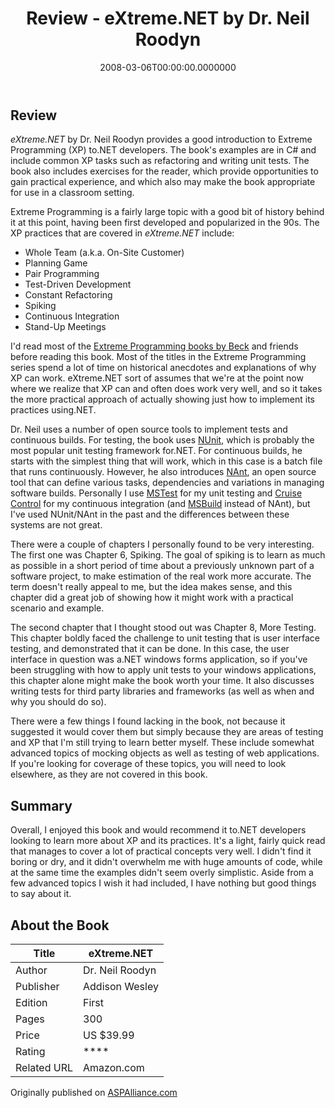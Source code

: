 ﻿---
title: Review - eXtreme.NET by Dr. Neil Roodyn
date: "2008-03-06T00:00:00.0000000"
description: In this article, Steve gives his feedback on Dr. Neil's book on applying Extreme Programming (XP) principles to.NET development.
featuredImage: /img/xtreme-dotnet.png
---

## Review

*eXtreme.NET* by Dr. Neil Roodyn provides a good introduction to Extreme Programming (XP) to.NET developers. The book's examples are in C# and include common XP tasks such as refactoring and writing unit tests. The book also includes exercises for the reader, which provide opportunities to gain practical experience, and which also may make the book appropriate for use in a classroom setting.

Extreme Programming is a fairly large topic with a good bit of history behind it at this point, having been first developed and popularized in the 90s. The XP practices that are covered in *eXtreme.NET* include:

- Whole Team (a.k.a. On-Site Customer)
- Planning Game
- Pair Programming
- Test-Driven Development
- Constant Refactoring
- Spiking
- Continuous Integration
- Stand-Up Meetings

I'd read most of the [Extreme Programming books by Beck](http://www.amazon.com/exec/obidos/ASIN/0321278658/aspalliancecom) and friends before reading this book. Most of the titles in the Extreme Programming series spend a lot of time on historical anecdotes and explanations of why XP can work. eXtreme.NET sort of assumes that we're at the point now where we realize that XP can and often does work very well, and so it takes the more practical approach of actually showing just how to implement its practices using.NET.

Dr. Neil uses a number of open source tools to implement tests and continuous builds. For testing, the book uses [NUnit](http://nunit.org/), which is probably the most popular unit testing framework for.NET. For continuous builds, he starts with the simplest thing that will work, which in this case is a batch file that runs continuously. However, he also introduces [NAnt](http://nant.sourceforge.net/), an open source tool that can define various tasks, dependencies and variations in managing software builds. Personally I use [MSTest](http://msdn2.microsoft.com/en-us/library/ms182489(VS.80).aspx) for my unit testing and [Cruise Control](http://ccnet.thoughtworks.com/) for my continuous integration (and [MSBuild](http://msdn2.microsoft.com/en-us/library/0k6kkbsd.aspx) instead of NAnt), but I've used NUnit/NAnt in the past and the differences between these systems are not great.

There were a couple of chapters I personally found to be very interesting. The first one was Chapter 6, Spiking. The goal of spiking is to learn as much as possible in a short period of time about a previously unknown part of a software project, to make estimation of the real work more accurate. The term doesn't really appeal to me, but the idea makes sense, and this chapter did a great job of showing how it might work with a practical scenario and example.

The second chapter that I thought stood out was Chapter 8, More Testing. This chapter boldly faced the challenge to unit testing that is user interface testing, and demonstrated that it can be done. In this case, the user interface in question was a.NET windows forms application, so if you've been struggling with how to apply unit tests to your windows applications, this chapter alone might make the book worth your time. It also discusses writing tests for third party libraries and frameworks (as well as when and why you should do so).

There were a few things I found lacking in the book, not because it suggested it would cover them but simply because they are areas of testing and XP that I'm still trying to learn better myself. These include somewhat advanced topics of mocking objects as well as testing of web applications. If you're looking for coverage of these topics, you will need to look elsewhere, as they are not covered in this book.

## Summary

Overall, I enjoyed this book and would recommend it to.NET developers looking to learn more about XP and its practices. It's a light, fairly quick read that manages to cover a lot of practical concepts very well. I didn't find it boring or dry, and it didn't overwhelm me with huge amounts of code, while at the same time the examples didn't seem overly simplistic. Aside from a few advanced topics I wish it had included, I have nothing but good things to say about it.

## About the Book

| Title | eXtreme.NET |
|-------------|-----------------|
| Author | Dr. Neil Roodyn |
| Publisher | Addison Wesley |
| Edition | First |
| Pages | 300 |
| Price | US $39.99 |
| Rating | **** |
| Related URL | Amazon.com |

Originally published on [ASPAlliance.com](http://aspalliance.com/1609_Review_eXtremeNET_by_Dr_Neil_Roodyn)


